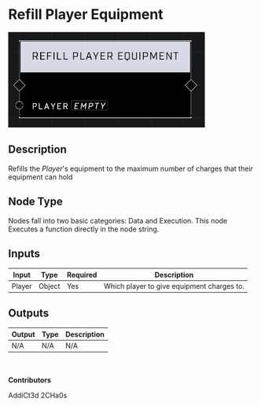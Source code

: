 # Refill Player Equipment
![](../../../.gitbook/assets/refill-player-equipment.png)
## Description
Refills the *Player*'s equipment to the maximum number of charges that their equipment can hold

## Node Type
Nodes fall into two basic categories: Data and Execution. This node Executes a function directly in the node string.

## Inputs
| Input | Type | Required | Description |
|------------------|------------------|----------|--------------------------------------------------------------|
| Player | Object | Yes | Which player to give equipment charges to. |


## Outputs
| Output | Type | Description |
|------------------|------------------|--------------------------------------------------------------|
| N/A | N/A | N/A |


\
\
**Contributors**

AddiCt3d 2CHa0s
